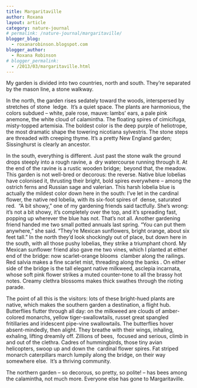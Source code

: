 ```yaml
---
title: Margaritaville
author: Roxana
layout: article
category: nature-journal
# permalink: /nature-journal/margaritaville/
blogger_blog:
  - roxanarobinson.blogspot.com
blogger_author:
  - Roxana Robinson
# blogger_permalink:
  - /2013/03/margaritaville.html
---
```

My garden is divided into two countries, north and south. They’re separated by the mason line, a stone walkway.

In the north, the garden rises sedately toward the woods, interspersed by stretches of stone  ledge.  It’s a quiet space. The plants are harmonious, the colors subdued &#8211; white, pale rose, mauve: lambs’ ears, a pale pink anemone, the white cloud of calamintha. The floating spires of cimicifuga, misty-topped artemisia. The boldest color is the deep purple of heliotrope, the most dramatic shape the towering nicotiana sylvestris. The stone steps are threaded with creeping thyme. It’s a pretty New England garden; Sissinghurst is clearly an ancestor.

In the south, everything is different. Just past the stone walk the ground drops steeply into a rough ravine, a  dry watercourse running through it. At the end of the ravine is a rustic wooden bridge;  beyond that, the meadow.  This garden is not well-bred or decorous: the reverse. Native blue lobelias have colonised it, thrusting their bright, bold spires everywhere – among the ostrich ferns and Russian sage and valerian. This harsh lobelia blue is actually the mildest color down here in the south: I’ve let in the cardinal flower, the native red lobelia, with its six-foot spires of  dense, saturated red.  “A bit showy,” one of my gardening friends said tactfully. She’s wrong: it’s not a bit showy, it’s completely over the top, and it’s spreading fast, popping up wherever the blue has not. That’s not all. Another gardening friend handed me two small potted annuals last spring. “You can put them anywhere,” she said. “They’re Mexican sunflowers, bright orange, about six feet tall.” In the north they’d look shockingly out of place, but down here in the south, with all those pushy lobelias, they strike a triumphant chord. My Mexican sunflower friend also gave me two vines, which I planted at either end of the bridge: now scarlet-orange blooms  clamber along the railings. Red salvia makes a fine scarlet mist, threading along the banks . On either side of the bridge is the tall elegant native milkweed, asclepia incarnata, whose soft pink flower strikes a muted counter-tone to all the brassy hot notes. Creamy clethra blossoms makes thick swathes through the rioting parade.

The point of all this is the visitors: lots of these bright-hued plants are native, which makes the southern garden a destination, a flight hub. Butterflies flutter through all day: on the milkweed are clouds of amber-colored monarchs, yellow tiger-swallowtails, russet great spangled fritillaries and iridescent pipe-vine swallowtails. The butterflies hover absent-mindedly, then alight. They breathe with their wings, inhaling, exhaling, lifting dreamily off. Zillions of bees,  focused and serious, climb in and out of the clethra. Cadres of hummingbirds, those tiny avian helicopters, swoop up and down the  cardinal flower spires. Fat striped monarch caterpillars march lumpily along the bridge, on their way somewhere else.  It’s a thriving community.

The northern garden &#8211; so decorous, so pretty, so polite! &#8211; has bees among the calamintha, not much more. Everyone else has gone to Margaritaville.

&nbsp;

<!-- *August 8, 2011 -->